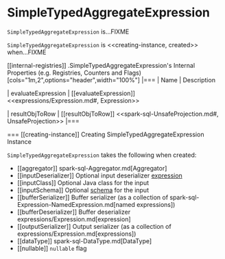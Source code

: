 # SimpleTypedAggregateExpression

`SimpleTypedAggregateExpression` is...FIXME

`SimpleTypedAggregateExpression` is <<creating-instance, created>> when...FIXME

[[internal-registries]]
.SimpleTypedAggregateExpression's Internal Properties (e.g. Registries, Counters and Flags)
[cols="1m,2",options="header",width="100%"]
|===
| Name
| Description

| evaluateExpression
| [[evaluateExpression]] <<expressions/Expression.md#, Expression>>

| resultObjToRow
| [[resultObjToRow]] <<spark-sql-UnsafeProjection.md#, UnsafeProjection>>
|===

=== [[creating-instance]] Creating SimpleTypedAggregateExpression Instance

`SimpleTypedAggregateExpression` takes the following when created:

* [[aggregator]] spark-sql-Aggregator.md[Aggregator]
* [[inputDeserializer]] Optional input deserializer [expression](Expression.md)
* [[inputClass]] Optional Java class for the input
* [[inputSchema]] Optional [schema](../StructType.md) for the input
* [[bufferSerializer]] Buffer serializer (as a collection of spark-sql-Expression-NamedExpression.md[named expressions])
* [[bufferDeserializer]] Buffer deserializer expressions/Expression.md[expression]
* [[outputSerializer]] Output serializer (as a collection of expressions/Expression.md[expressions])
* [[dataType]] spark-sql-DataType.md[DataType]
* [[nullable]] `nullable` flag
